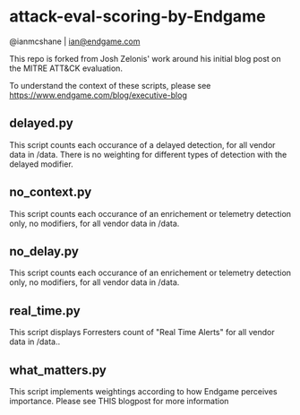# attack-eval-scoring-by-Endgame
@ianmcshane | ian@endgame.com

This repo is forked from Josh Zelonis' work around his initial blog post on 
the MITRE ATT&CK evaluation.

To understand the context of these scripts, please see
https://www.endgame.com/blog/executive-blog

## delayed.py
This script counts each occurance of a delayed detection, for all vendor data in /data.
There is no weighting for different types of detection with the delayed modifier.

## no_context.py
This script counts each occurance of an enrichement or telemetry detection only, no modifiers, for all vendor data in /data.

## no_delay.py
This script counts each occurance of an enrichement or telemetry detection only, no modifiers, for all vendor data in /data.

## real_time.py
This script displays Forresters count of "Real Time Alerts" for all vendor data in /data..

## what_matters.py
This script implements weightings according to how Endgame perceives importance.  Please see THIS blogpost for more information